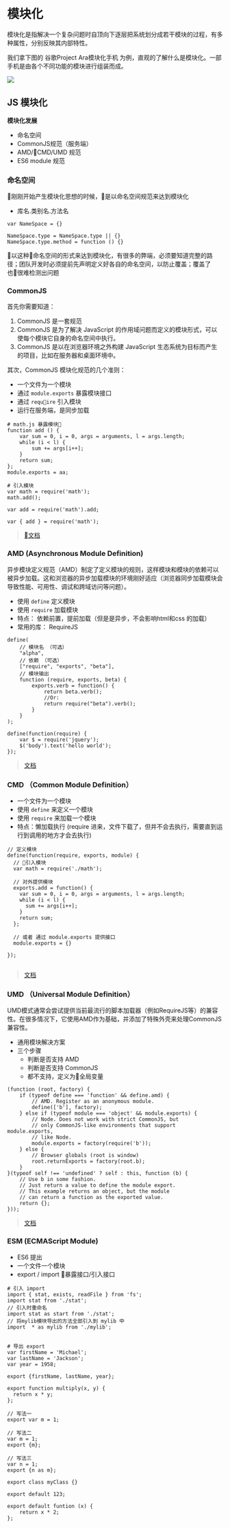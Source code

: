 # 模块化

模块化是指解决一个复杂问题时自顶向下逐层把系统划分成若干模块的过程，有多种属性，分别反映其内部特性。

我们拿下图的 谷歌Project Ara模块化手机 为例，直观的了解什么是模块化。一部手机是由各个不同功能的模块进行组装而成。

![](/assets/手机模块.jpg)

## JS 模块化

**模块化发展**

* 命名空间
* CommonJS规范（服务端）
* AMD/CMD/UMD 规范
* ES6 module 规范
### 命名空间

刚刚开始产生模块化思想的时候，是以命名空间规范来达到模块化

* 库名.类别名.方法名

```
var NameSpace = {}

NameSpace.type = NameSpace.type || {}
NameSpace.type.method = function () {}

```
以这种命名空间的形式来达到模块化，有很多的弊端，必须要知道完整的路径；团队开发时必须提前先声明定义好各自的命名空间，以防止覆盖；覆盖了也很难检测出问题

### CommonJS

首先你需要知道：
1. CommonJS 是一套规范
2. CommonJS 是为了解决 JavaScript 的作用域问题而定义的模块形式，可以使每个模块它自身的命名空间中执行。
3. CommonJS 是以在浏览器环境之外构建 JavaScript 生态系统为目标而产生的项目，比如在服务器和桌面环境中。

其次，CommonJS 模块化规范的几个准则：
* 一个文件为一个模块
* 通过 `module.exports` 暴露模块接口
* 通过 `require` 引入模块
* 运行在服务端，是同步加载

``` 
# math.js 暴露模块
function add () {
    var sum = 0, i = 0, args = arguments, l = args.length;
    while (i < l) {
        sum += args[i++];
    }
    return sum;
};
module.exports = aa;

# 引入模块
var math = require('math');
math.add();

var add = require('math').add;

var { add } = require('math');

```

> [文档](http://wiki.commonjs.org/wiki/Modules/1.1.1)

### AMD (Asynchronous Module Definition)

异步模块定义规范（AMD）制定了定义模块的规则，这样模块和模块的依赖可以被异步加载。这和浏览器的异步加载模块的环境刚好适应（浏览器同步加载模块会导致性能、可用性、调试和跨域访问等问题）。

* 使用 `define` 定义模块
* 使用 `require` 加载模块
* 特点： 依赖前置，提前加载（但是是异步，不会影响html和css 的加载）
* 常用的库： RequireJS

```
define(
    // 模块名 （可选）
    "alpha", 
    // 依赖 （可选）
    ["require", "exports", "beta"],
    // 模块输出
    function (require, exports, beta) {
        exports.verb = function() {
            return beta.verb();
            //Or:
            return require("beta").verb();
        }
    }
);

define(function(require) {
    var $ = require('jquery');
    $('body').text('hello world');
});

```
> [文档](https://github.com/amdjs/amdjs-api/wiki/AMD-(%E4%B8%AD%E6%96%87%E7%89%88))

### CMD （Common Module Definition）

* 一个文件为一个模块
* 使用 `define` 来定义一个模块
* 使用 `require` 来加载一个模块
* 特点：懒加载执行 (require 进来，文件下载了，但并不会去执行，需要直到运行到调用的地方才会去执行)

```
// 定义模块
define(function(require, exports, module) {
  // 引入模块
  var math = require('./math');

  // 对外提供模块
  exports.add = function() {
    var sum = 0, i = 0, args = arguments, l = args.length;
    while (i < l) {
      sum += args[i++];
    }
    return sum;
  };

  // 或者 通过 module.exports 提供接口
  module.exports = {}

});


```
> [文档](https://github.com/cmdjs/specification/blob/master/draft/module.md)

### UMD （Universal Module Definition）

UMD模式通常会尝试提供当前最流行的脚本加载器（例如RequireJS等）的兼容性。在很多情况下，它使用AMD作为基础，并添加了特殊外壳来处理CommonJS兼容性。

* 通用模块解决方案
* 三个步骤
    * 判断是否支持 AMD
    * 判断是否支持 CommonJS
    * 都不支持，定义为全局变量


```
(function (root, factory) {
    if (typeof define === 'function' && define.amd) {
        // AMD. Register as an anonymous module.
        define(['b'], factory);
    } else if (typeof module === 'object' && module.exports) {
        // Node. Does not work with strict CommonJS, but
        // only CommonJS-like environments that support module.exports,
        // like Node.
        module.exports = factory(require('b'));
    } else {
        // Browser globals (root is window)
        root.returnExports = factory(root.b);
    }
}(typeof self !== 'undefined' ? self : this, function (b) {
    // Use b in some fashion.
    // Just return a value to define the module export.
    // This example returns an object, but the module
    // can return a function as the exported value.
    return {};
}));
```

> [文档](https://github.com/umdjs/umd)

### ESM (ECMAScript Module)

* ES6 提出
* 一个文件一个模块
* export / import 暴露接口/引入接口

```
# 引入 import
import { stat, exists, readFile } from 'fs';
import stat from './stat';
// 引入时重命名
import stat as start from './stat';
// 将mylib模块导出的方法全部引入到 mylib 中
import  * as mylib from './mylib';


# 导出 export
var firstName = 'Michael';
var lastName = 'Jackson';
var year = 1958;

export {firstName, lastName, year};

export function multiply(x, y) {
  return x * y;
};

// 写法一
export var m = 1;

// 写法二
var m = 1;
export {m};

// 写法三
var n = 1;
export {n as m};

export class myClass {}

export default 123;

export default funtion (x) {
    return x * 2;
};

```

